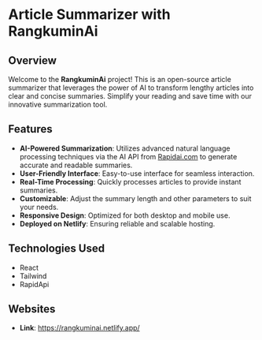 # Article Summarizer with RangkuminAi

## Overview

Welcome to the **RangkuminAi** project! This is an open-source article summarizer that leverages the power of AI to transform lengthy articles into clear and concise summaries. Simplify your reading and save time with our innovative summarization tool.

## Features

- **AI-Powered Summarization**: Utilizes advanced natural language processing techniques via the AI API from [Rapidai.com](https://rapidai.com) to generate accurate and readable summaries.
- **User-Friendly Interface**: Easy-to-use interface for seamless interaction.
- **Real-Time Processing**: Quickly processes articles to provide instant summaries.
- **Customizable**: Adjust the summary length and other parameters to suit your needs.
- **Responsive Design**: Optimized for both desktop and mobile use.
- **Deployed on Netlify**: Ensuring reliable and scalable hosting.

## Technologies Used

- React
- Tailwind
- RapidApi

## Websites

- **Link**: https://rangkuminai.netlify.app/
